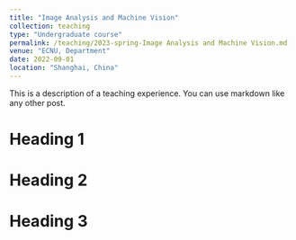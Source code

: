 ```yaml
---
title: "Image Analysis and Machine Vision"
collection: teaching
type: "Undergraduate course"
permalink: /teaching/2023-spring-Image Analysis and Machine Vision.md
venue: "ECNU, Department"
date: 2022-09-01
location: "Shanghai, China"
---
```


This is a description of a teaching experience. You can use markdown like any other post.

Heading 1
======

Heading 2
======

Heading 3
======
